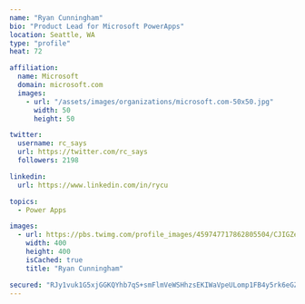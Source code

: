 ```yaml
---
name: "Ryan Cunningham"
bio: "Product Lead for Microsoft PowerApps"
location: Seattle, WA
type: "profile"
heat: 72

affiliation:
  name: Microsoft
  domain: microsoft.com
  images:
    - url: "/assets/images/organizations/microsoft.com-50x50.jpg"
      width: 50
      height: 50

twitter:
  username: rc_says
  url: https://twitter.com/rc_says
  followers: 2198

linkedin:
  url: https://www.linkedin.com/in/rycu

topics:
  - Power Apps

images:
  - url: https://pbs.twimg.com/profile_images/459747717862805504/CJIGZejd_400x400.png
    width: 400
    height: 400
    isCached: true
    title: "Ryan Cunningham"

secured: "RJy1vuk1G5xjGGKQYhb7qS+smFlmVeWSHhzsEKIWaVpeULomp1FB4y5rk6eGZp8pF7wtarAPXmagH5/wMUJYK0waKEu60Hlfdeg4qsOKzJgQ5S6V0xS6DRAmG4FJJqDe2VSGWS8TV8pyobdGurS8SYlil3Zs5GKx969lE8Jkf+JU2u2cnAfNib96J3meApYES74AT1p5LWcLHQsB8sbmPogLnmkyb+aSPMnMzO4Mo3/cL6KpIb1sEHN/CSLfwdBkE6JkwYm7vOW6Tz5ba+035jbFGQFf1Oa78Ehl4pXiroSi1hA5BSPogpoGZQLB4m+kV6Hb+uQjtRCigHERRFRs+vlFsN7mEf90HNUX0tuiEpSEfAkc6KT8IPR9RUjtkduo/PQClp6cg6HUNs4tmFaXDn9A6bbgW4jmwA7GTBeafnw=;SvpitCmVz2qgS9pFlP+J5g=="
---
```


